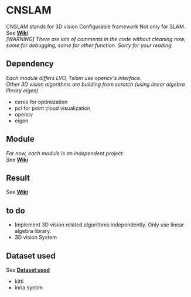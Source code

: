 # CNSLAM
CNSLAM stands for 3D vision Configurable framework Not only for SLAM.  
See **[Wiki](https://github.com/yunzhi-teng/CNSLAM/wiki)**  
*\[WARNING\] There are lots of comments in the code without cleaning now, some for debugging, some for other function. Sorry for your reading.*
## Dependency
*Each module differs*
*LVO, Tslam use opencv's interface.*  
*Other 3D vision algorithms are building from scratch (using linear algebra library eigen)*  
- ceres for optimization
- pcl for point cloud visualization
- opencv
- eigen

## Module
*For now, each module is an independent project.*  
See **[Wiki](https://github.com/yunzhi-teng/CNSLAM/wiki)**  
## Result 
See **[Wiki](https://github.com/yunzhi-teng/CNSLAM/wiki)**  
## to do
- Implement 3D vision related algorithms independently. Only use linear algebra library. 
- 3D vision System
## Dataset used
See **[Dataset used](https://github.com/yunzhi-teng/CNSLAM/wiki)**  
- kitti
- inria syntim
